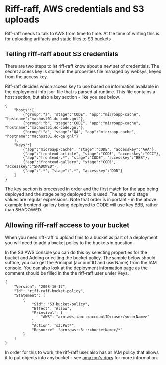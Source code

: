 Riff-raff, AWS credentials and S3 uploads
=========================================

Riff-raff needs to talk to AWS from time to time.  At the time of writing this is for uploading artifacts and static
 files to S3 buckets.

Telling riff-raff about S3 credentials
--------------------------------------

There are two steps to let riff-raff know about a new set of credentials.  The secret access key is stored in the
properties file managed by websys, keyed from the access key.

Riff-raff decides which access key to use based on information available in the deployment info json file that is
parsed at runtime.  This file contains a host section, but also a key section - like you see below.

    {
        "hosts":[
            {"group":"a", "stage":"CODE", "app":"microapp-cache", "hostname":"machost01.dc-code.gnl"},
            {"group":"b", "stage":"CODE", "app":"microapp-cache", "hostname":"machost51.dc-code.gnl"},
            {"group":"a", "stage":"QA", "app":"microapp-cache", "hostname":"machost01.dc-qa.gnl"}
        ],
        "keys":[
            {"app":"microapp-cache", "stage":"CODE", "accesskey":"AAA"},
            {"app":"frontend-article", "stage":"CODE", "accesskey":"CCC"},
            {"app":"frontend-.*", "stage":"CODE", "accesskey":"BBB"},
            {"app":"frontend-gallery", "stage":"CODE", "accesskey":"SHADOWED"},
            {"app":".*", "stage":".*", "accesskey":"DDD"}
        ]
    }

The key section is processed in order and the first match for the app being deployed and the stage being deployed to
is used.  The app and stage values are regular expressions.  Note that order is important - in the above example
frontend-gallery being deployed to CODE will use key BBB, rather than SHADOWED.

Allowing riff-raff access to your bucket
----------------------------------------

When you need riff-raff to upload files to a bucket as part of a deployment you will need to add a bucket policy to
the buckets in question.

In the S3 AWS console you can do this by selecting properties for the bucket and Adding or editing the bucket policy.
 The sample below should suffice, you can get the Principal (accountID and userName) from the IAM console.  You can
 also look at the deployment information page as the comment should be filled in the the riff-raff user under Keys.

    {
        "Version": "2008-10-17",
        "Id": "riff-raff-bucket-policy",
        "Statement": [
            {
                "Sid": "S3-bucket-policy",
                "Effect": "Allow",
                "Principal": {
                    "AWS": "arn:aws:iam::<accountID>:user/<userName>"
                },
                "Action": "s3:Put*",
                "Resource": "arn:aws:s3:::<bucketName>/*"
            }
        ]
    }

In order for this to work, the riff-raff user also has an IAM policy that allows it to put objects into any bucket - see
 [amazon's docs](http://docs.amazonwebservices.com/IAM/latest/UserGuide/Delegation.html) for more information.